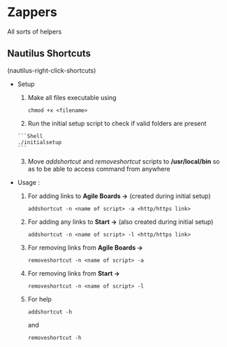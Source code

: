 # Zappers
All sorts of helpers

## Nautilus Shortcuts
(nautilus-right-click-shortcuts)

- Setup

    1. Make all files executable using

        ```Shell
        chmod +x <filename>
        ```
        
    2. Run the initial setup script to check if valid folders are present

      ```Shell
      ./initialsetup
      ```
      
    3. Move _addshortcut_ and _removeshortcut_ scripts to **/usr/local/bin** so as to be able to access command from anywhere

- Usage :
    
    1. For adding links to **Agile Boards ->** (created during initial setup)
    
        ```Shell
        addshortcut -n <name of script> -a <http/https link>
        ```
    
    2. For adding any links to **Start ->** (also created during initial setup)
    
        ```Shell
        addshortcut -n <name of script> -l <http/https link>
        ```
    
    3. For removing links from **Agile Boards ->**
    
        ```Shell
        removeshortcut -n <name of script> -a
        ```
    
    4. For removing links from **Start ->**
    
        ```Shell
        removeshortcut -n <name of script> -l
        ```
    
    5. For help
    
        ```Shell
        addshortcut -h
        ```
        and
    
        ```Shell
        removeshortcut -h
        ```
